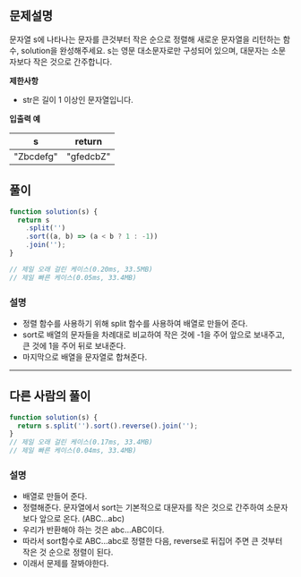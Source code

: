 ## 문제설명

문자열 s에 나타나는 문자를 큰것부터 작은 순으로 정렬해 새로운 문자열을 리턴하는 함수, solution을 완성해주세요.
s는 영문 대소문자로만 구성되어 있으며, 대문자는 소문자보다 작은 것으로 간주합니다.

**제한사항**

- str은 길이 1 이상인 문자열입니다.

**입출력 예**

| s         | return    |
| --------- | --------- |
| "Zbcdefg" | "gfedcbZ" |

## 풀이

```js
function solution(s) {
  return s
    .split('')
    .sort((a, b) => (a < b ? 1 : -1))
    .join('');
}

// 제일 오래 걸린 케이스(0.20ms, 33.5MB)
// 제일 빠른 케이스(0.05ms, 33.4MB)
```

### 설명

- 정렬 함수를 사용하기 위해 split 함수를 사용하여 배열로 만들어 준다.
- sort로 배열의 문자들을 차례대로 비교하여 작은 것에 -1을 주어 앞으로 보내주고, 큰 것에 1을 주어 뒤로 보내준다.
- 마지막으로 배열을 문자열로 합쳐준다.

---

## 다른 사람의 풀이

```js
function solution(s) {
  return s.split('').sort().reverse().join('');
}
// 제일 오래 걸린 케이스(0.17ms, 33.4MB)
// 제일 빠른 케이스(0.04ms, 33.4MB)
```

### 설명

- 배열로 만들어 준다.
- 정렬해준다. 문자열에서 sort는 기본적으로 대문자를 작은 것으로 간주하여 소문자보다 앞으로 온다. (ABC...abc)
- 우리가 반환해야 하는 것은 abc...ABC이다.
- 따라서 sort함수로 ABC...abc로 정렬한 다음, reverse로 뒤집어 주면 큰 것부터 작은 것 순으로 정렬이 된다.
- 이래서 문제를 잘봐야한다.
